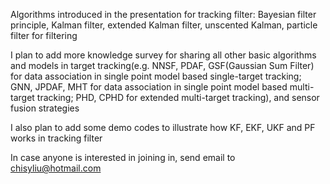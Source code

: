 Algorithms introduced in the presentation for tracking filter: Bayesian filter principle, Kalman filter, extended Kalman filter, unscented Kalman, particle filter for filtering

I plan to add more knowledge survey for sharing all other basic algorithms and models in target tracking(e.g. NNSF, PDAF, GSF(Gaussian Sum Filter) for data association in single point model based single-target tracking; GNN, JPDAF, MHT for data association in single point model based multi-target tracking; PHD, CPHD for extended multi-target tracking), and sensor fusion strategies

I also plan to add some demo codes to illustrate how KF, EKF, UKF and PF works in tracking filter

In case anyone is interested in joining in, send email to chisyliu@hotmail.com
